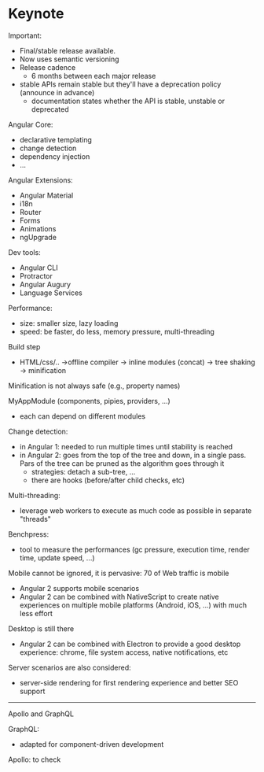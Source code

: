 # Keynote

Important:
* Final/stable release available.
* Now uses semantic versioning
* Release cadence
  * 6 months between each major release
* stable APIs remain stable but they'll have a deprecation policy (announce in advance)
  * documentation states whether the API is stable, unstable or deprecated

Angular Core:
* declarative templating
* change detection
* dependency injection
* ...

Angular Extensions:
* Angular Material
* i18n
* Router
* Forms
* Animations
* ngUpgrade

Dev tools:
* Angular CLI
* Protractor
* Angular Augury
* Language Services

Performance:
* size: smaller size, lazy loading
* speed: be faster, do less, memory pressure, multi-threading

Build step
* HTML/css/.. ->offline compiler -> inline modules (concat) -> tree shaking -> minification

Minification is not always safe (e.g., property names)

MyAppModule (components, pipies, providers, ...)
* each can depend on different modules

Change detection:
* in Angular 1: needed to run multiple times until stability is reached
* in Angular 2: goes from the top of the tree and down, in a single pass. Pars of the tree can be pruned as the algorithm goes through it
  * strategies: detach a sub-tree, ...
  * there are hooks (before/after child checks, etc)

Multi-threading:
* leverage web workers to execute as much code as possible in separate "threads"

Benchpress:
* tool to measure the performances (gc pressure, execution time, render time, update speed, ...)

Mobile cannot be ignored, it is pervasive: 70 of Web traffic is mobile
* Angular 2 supports mobile scenarios
* Angular 2 can be combined with NativeScript to create native experiences on multiple mobile platforms (Android, iOS, ...) with much less effort

Desktop is still there
* Angular 2 can be combined with Electron to provide a good desktop experience: chrome, file system access, native notifications, etc

Server scenarios are also considered:
* server-side rendering for first rendering experience and better SEO support

---

Apollo and GraphQL

GraphQL:
* adapted for component-driven development

Apollo: to check
